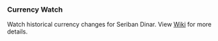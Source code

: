 ### Currency Watch

Watch historical currency changes for Seriban Dinar.
View [Wiki](https://github.com/mcekovic/currency-watch/wiki) for more details.
